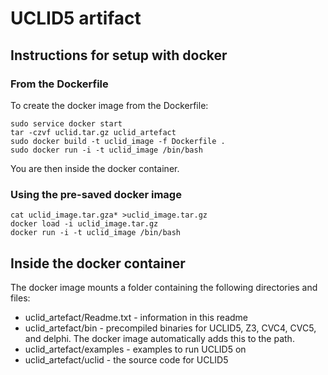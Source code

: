 # UCLID5 artifact


## Instructions for setup with docker

### From the Dockerfile
To create the docker image from the Dockerfile:

~~~
sudo service docker start
tar -czvf uclid.tar.gz uclid_artefact
sudo docker build -t uclid_image -f Dockerfile .
sudo docker run -i -t uclid_image /bin/bash
~~~

You are then inside the docker container. 

### Using the pre-saved docker image

~~~
cat uclid_image.tar.gza* >uclid_image.tar.gz
docker load -i uclid_image.tar.gz
docker run -i -t uclid_image /bin/bash
~~~


## Inside the docker container

The docker image mounts a folder containing the following directories and files:
- uclid_artefact/Readme.txt - information in this readme
- uclid_artefact/bin - precompiled binaries for UCLID5, Z3, CVC4, CVC5, and
delphi. The docker image automatically adds this to the path.
- uclid_artefact/examples - examples to run UCLID5 on
- uclid_artefact/uclid - the source code for UCLID5

